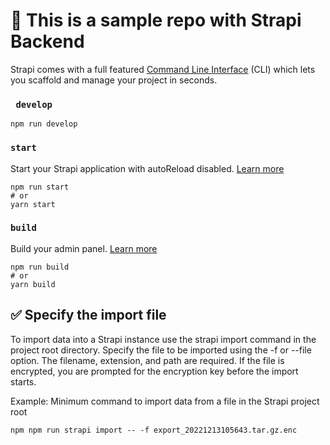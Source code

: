 # 🚀 This is a sample repo with Strapi Backend

Strapi comes with a full featured [Command Line Interface](https://docs.strapi.io/dev-docs/cli) (CLI) which lets you scaffold and manage your project in seconds.

### ` develop`

```
npm run develop
```

### `start`

Start your Strapi application with autoReload disabled. [Learn more](https://docs.strapi.io/dev-docs/cli#strapi-start)

```
npm run start
# or
yarn start
```

### `build`

Build your admin panel. [Learn more](https://docs.strapi.io/dev-docs/cli#strapi-build)

```
npm run build
# or
yarn build
```

## ✅ Specify the import file

To import data into a Strapi instance use the strapi import command in the project root directory. Specify the file to be imported using the -f or --file option. The filename, extension, and path are required. If the file is encrypted, you are prompted for the encryption key before the import starts.

Example: Minimum command to import data from a file in the Strapi project root

```
npm npm run strapi import -- -f export_20221213105643.tar.gz.enc
```
